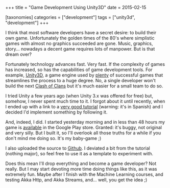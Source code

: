 +++
title = "Game Development Using Unity3D"
date = 2015-02-15

[taxonomies]
categories = ["development"]
tags = ["unity3d", "development"]
+++

I think that most software developers have a secret desire: to build their own game. Unfortunately the golden times of the 80's where simplistic games with almost no graphics succeeded are gone. Music, graphics, story... nowadays a decent game requires lots of manpower. But is that dream over?

<!-- more -->

Fortunately technology advances fast. Very fast. If the complexity of games has increased, so has the capabilities of game development tools. For example, [Unity3D](http://unity3d.com/), a game engine used by [plenty](http://unity3d.com/showcase/gallery) of successful games that streamlines the process to a huge degree. No, a single developer won't build the next [Clash of Clans](http://clashofclans.com/) but it's much easier for a small team to do so.

I tried Unity a few years ago (when Unity 3.x was offered for free) but, somehow, I never spent much time to it. I forgot about it until recently, when I ended up with a link to a [very good tutorial](https://www.youtube.com/playlist?list=PLREdURb87ks2qkD9svvlIwYwN35FZ3Afv&app=desktop) (warning: it's in Spanish) and I decided I'd implement something by following it.

And, indeed, I did. I started yesterday morning and in less than 48 hours my game is [available](https://play.google.com/store/apps/details?id=com.araconsoftware.rundemo) in the Google Play store. Granted: it's buggy, not original and very silly. But I built it, so I'll overlook all those truths for a while if you don't mind me doing so. It's my baby-game ;)

I also uploaded the source to [Github](https://github.com/pvillega/run-unity3d-game-sample). I deviated a bit from the tutorial (nothing major), so feel free to use it as a template to experiment with.

Does this mean I'll drop everything and become a game developer? Not really. But I may start devoting more time doing things like this, as it was extremely fun. Maybe after I finish with the Machine Learning courses, and testing Akka Http, and Akka Streams, and... well, you get the idea ;)
